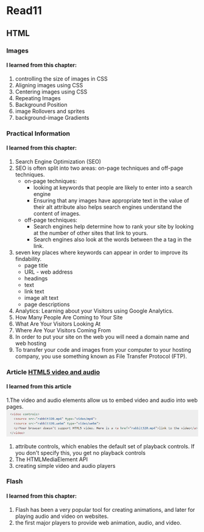 # Read11

## HTML

### Images

#### I learned from this chapter:

1. controlling the size of images in CSS
1. Aligning images using CSS
1. Centering images using CSS
1. Repeating Images
1. Background Position
1. image Rollovers and sprites
1. background-image Gradients

### Practical Information

#### I learned from this chapter:

1. Search Engine Optimization (SEO)
1. SEO is often split into two areas: on-page techniques and off-page techniques.
   - on-page techniques:
     - looking at keywords that people are likely to enter into a search engine
     - Ensuring that any images have appropriate text in the value of their alt attribute also helps search engines understand the content of images.
   - off-page techniques:
     - Search engines help determine how to rank your site by looking at the number of other sites that link to yours.
     - Search engines also look at the words between the a tag in the link.
1. seven key places where keywords can appear in order to improve its findability.
   - page title
   - URL - web address
   - headings
   - text
   - link text
   - image alt text
   - page descriptions
1. Analytics: Learning about your Visitors using Google Analytics.
1. How Many People Are Coming to Your Site
1. What Are Your Visitors Looking At
1. Where Are Your Visitors Coming From
1. In order to put your site on the web you will need a domain name and web hosting
1. To transfer your code and images from your computer to your hosting company, you use something known as File Transfer Protocol (FTP).

### Article [HTML5 video and audio](https://developer.mozilla.org/en-US/docs/Learn/JavaScript/Client-side_web_APIs/Video_and_audio_APIs)

#### I learned from this article

1.The video and audio elements allow us to embed video and audio into web pages.
![Video Tag](img/videoTag.png)

1. attribute controls, which enables the default set of playback controls. If you don't specify this, you get no playback controls
1. The HTMLMediaElement API
1. creating simple video and audio players

### Flash

#### I learned from this chapter:

1. Flash has been a very popular tool for creating animations, and later for playing audio and video on websites.
1. the first major players to provide web animation, audio, and video.
